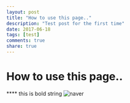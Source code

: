 ```yaml
---
layout: post
title: "How to use this page.."
description: "Test post for the first time"
date: 2017-06-18
tags: [test]
comments: true
share: true
---
```


# How to use this page..
**** this is bold string
![naver](http://naver.com)
